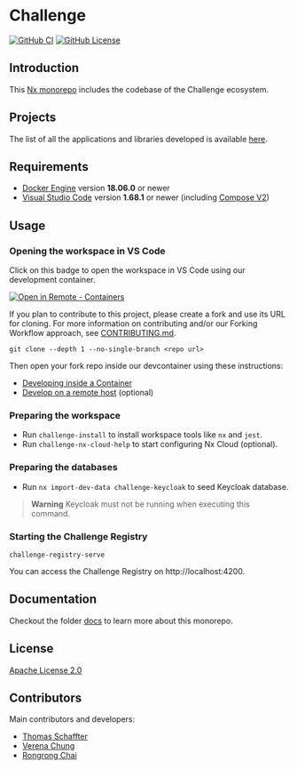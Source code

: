 # Challenge

[![GitHub CI](https://img.shields.io/github/workflow/status/Sage-Bionetworks/challenge-registry/CI.svg?color=007acc&labelColor=555555&logoColor=ffffff&style=for-the-badge&logo=github)](https://github.com/Sage-Bionetworks/challenge-registry/actions)
[![GitHub License](https://img.shields.io/github/license/Sage-Bionetworks/challenge-registry.svg?color=007acc&labelColor=555555&logoColor=ffffff&style=for-the-badge&logo=github)](https://github.com/Sage-Bionetworks/challenge-registry/blob/main/LICENSE)
<!-- [![Coverage Status](https://img.shields.io/coveralls/github/Sage-Bionetworks/challenge-registry.svg?color=007acc&labelColor=555555&logoColor=ffffff&style=for-the-badge&label=coverage&logo=Coveralls)](https://coveralls.io/github/Sage-Bionetworks/challenge-registry?branch=main) -->

## Introduction

This [Nx monorepo](https://nx.dev/) includes the codebase of the Challenge ecosystem.

## Projects

The list of all the applications and libraries developed is available [here](docs/projects.md).

## Requirements

- [Docker Engine] version **18.06.0** or newer
- [Visual Studio Code] version **1.68.1** or newer (including [Compose V2][compose-v2])

## Usage

### Opening the workspace in VS Code

Click on this badge to open the workspace in VS Code using our development container.

[![Open in Remote - Containers](https://img.shields.io/static/v1?label=Remote%20-%20Containers&message=Open&color=blue&logo=visualstudiocode&style=for-the-badge)](https://vscode.dev/redirect?url=vscode://ms-vscode-remote.remote-containers/cloneInVolume?url=https://github.com/Sage-Bionetworks/challenge-registry "Open in VS Code Remote - Containers")

If you plan to contribute to this project, please create a fork and use its URL for cloning. For
more information on contributing and/or our Forking Workflow approach, see
[CONTRIBUTING.md](.github/CONTRIBUTING.md).

    git clone --depth 1 --no-single-branch <repo url>

Then open your fork repo inside our devcontainer using these instructions:

- [Developing inside a Container](./docs/devcontainer.md)
- [Develop on a remote host](./docs/develop-on-a-remote-host.md) (optional)

### Preparing the workspace

- Run `challenge-install` to install workspace tools like `nx` and `jest`.
- Run `challenge-nx-cloud-help` to start configuring Nx Cloud (optional).

### Preparing the databases

- Run `nx import-dev-data challenge-keycloak` to seed Keycloak database.

> **Warning** Keycloak must not be running when executing this command.

### Starting the Challenge Registry

    challenge-registry-serve

You can access the Challenge Registry on http://localhost:4200.

## Documentation

Checkout the folder [docs](./docs) to learn more about this monorepo.

## License

[Apache License 2.0]

## Contributors

Main contributors and developers:

- [Thomas Schaffter](https://github.com/tschaffter)
- [Verena Chung](https://github.com/vpchung)
- [Rongrong Chai](https://github.com/rrchai)

<!-- <a href="https://github.com/Sage-Bionetworks/challenge-registry/graphs/contributors">
  <img src="https://contrib.rocks/image?repo=Sage-Bionetworks/challenge-registry" width="20%"/>
</a> -->

<!-- Links -->

[Docker Engine]: https://docs.docker.com/get-docker/
[compose-v2]: https://docs.docker.com/compose/cli-command/
[Visual Studio Code]: https://code.visualstudio.com/
[Apache License 2.0]: https://github.com/Sage-Bionetworks/challenge-registry/blob/main/LICENSE.txt
